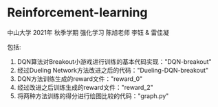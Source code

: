 # Reinforcement-learning
中山大学 2021年 秋季学期 强化学习 陈旭老师
李钰 & 雷佳凝

包括:
1. DQN算法对Breakout小游戏进行训练的基本代码实现："DQN-breakout"
2. 经过Dueling Network方法改进之后的代码："Dueling-DQN-breakout"
3. DQN方法训练生成的reward文件："reward_0"
4. 经过改进之后训练生成的reward文件："reward_2"
5. 将两种方法训练的得分进行绘图比较的代码："graph.py"
